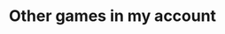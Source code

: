 ---
layout: page
title: Other games in my account
description:
img: assets/img/AppStore.png
importance: 6
category: Twenty Games
redirect: https://apps.apple.com/us/developer/ahmet-bugra-cetinel/id1551919296?see-all=i-phonei-pad-apps
related_publications: false
---